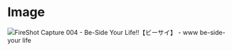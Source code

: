 # Image
![FireShot Capture 004 - Be-Side Your Life!!【ビーサイ】 - www be-side-your life](https://github.com/user-attachments/assets/2ba9878d-6ab8-4e03-b086-86cd593625cf)
